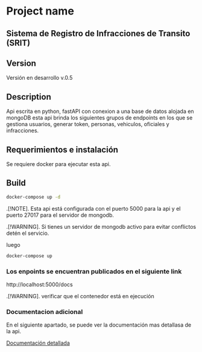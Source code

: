 # Project name
## Sistema de Registro de Infracciones de Transito (SRIT)

## Version 

Versión en desarrollo v.0.5

## Description

Api escrita en python, fastAPI con conexion a una base de datos alojada en mongoDB esta api brinda los siguientes grupos de endpoints en los que se gestiona usuarios, generar token, personas, vehiculos, oficiales y infracciones.

## Requerimientos e instalación 

Se requiere docker para ejecutar esta api.

## Build 

```bash
docker-compose up -d
```

.[!NOTE].
Esta api está configurada con el puerto 5000 para la api y el puerto 27017 para el servidor de mongodb.

.[!WARNING].
Si tienes un servidor de mongodb activo para evitar conflictos detén el servicio.

luego

```bash
docker-compose up
```

### Los enpoints se encuentran publicados en el siguiente link 

http://localhost:5000/docs

.[!WARNING]. verificar que el contenedor está en ejecución

### Documentacion adicional 

En el siguiente apartado, se puede ver la documentación mas detallasa de la api.

[Documentación detallada](API.md)
